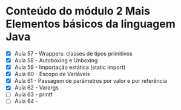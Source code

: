 # Conteúdo do módulo 2 Mais Elementos básicos da linguagem Java

- [x] Aula 57 - Wrappers: classes de tipos primitivos
- [x] Aula 58 - Autoboxing e Unboxing
- [x] Aula 59 - Importação estática (static import)
- [x] Aula 60 - Escopo de Variáveis
- [x] Aula 61 - Passagem de parâmetros por valor e por referência
- [x] Aula 62 - Varargs
- [ ] Aula 63 - printf
- [ ] Aula 64 -